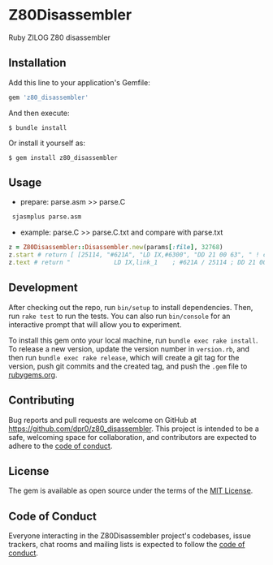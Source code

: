 # Z80Disassembler

Ruby ZILOG Z80 disassembler

## Installation

Add this line to your application's Gemfile:

```ruby
gem 'z80_disassembler'
```

And then execute:

    $ bundle install

Or install it yourself as:

    $ gem install z80_disassembler

## Usage

- prepare: parse.asm >> parse.C
```bash
 sjasmplus parse.asm
```

- example: parse.C >> parse.C.txt and compare with parse.txt
```ruby
z = Z80Disassembler::Disassembler.new(params[:file], 32768)
z.start # return [ [25114, "#621A", "LD IX,#6300", "DD 21 00 63", " ! c"], [...], ... ]
z.text # return "            LD IX,link_1    ; #621A / 25114 ; DD 21 00 63    ;  ! c ;\n"
```
## Development

After checking out the repo, run `bin/setup` to install dependencies. Then, run `rake test` to run the tests. You can also run `bin/console` for an interactive prompt that will allow you to experiment.

To install this gem onto your local machine, run `bundle exec rake install`. To release a new version, update the version number in `version.rb`, and then run `bundle exec rake release`, which will create a git tag for the version, push git commits and the created tag, and push the `.gem` file to [rubygems.org](https://rubygems.org).

## Contributing

Bug reports and pull requests are welcome on GitHub at https://github.com/dpr0/z80_disassembler. This project is intended to be a safe, welcoming space for collaboration, and contributors are expected to adhere to the [code of conduct](https://github.com/dpr0/z80_disassembler/blob/master/CODE_OF_CONDUCT.md).

## License

The gem is available as open source under the terms of the [MIT License](https://opensource.org/licenses/MIT).

## Code of Conduct

Everyone interacting in the Z80Disassembler project's codebases, issue trackers, chat rooms and mailing lists is expected to follow the [code of conduct](https://github.com/dpr0/z80_disassembler/blob/master/CODE_OF_CONDUCT.md).
